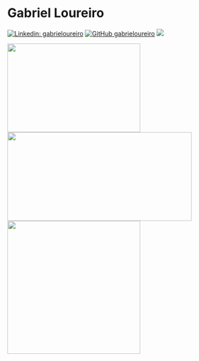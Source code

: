 # Gabriel Loureiro

[![Linkedin: gabrieloureiro](https://img.shields.io/badge/-gabrieloureiro-blue?style=flat-square&logo=Linkedin&logoColor=white&link=https://www.linkedin.com/in/gabrieloureiro/)](https://www.linkedin.com/in/gabrieloureiro/)
[![GitHub gabrieloureiro](https://img.shields.io/github/followers/gabrieloureiro?label=follow&style=social)](LINK-https://github.com/gabrieloureiro/)
![](https://komarev.com/ghpvc/?username=gabrieloureiro&color=006bed)

<a href="https://github.com/gabrieloureiro">
  <img align="center" height="200" width="300" src="https://github-readme-stats.vercel.app/api/top-langs?username=gabrieloureiro&layout=compact&show_icons=true&theme=synthwave&hide=Jupyter%20Notebook,c%2B%2B,Fortran,C,CMake,java,cuda,python" />
</a>

<a href="https://github.com/gabrieloureiro">
  <img align="center" height="200" width="416" src="https://github-readme-streak-stats.herokuapp.com/?user=gabrieloureiro&theme=synthwave" />
</a>

<a href="https://github.com/gabrieloureiro">
  <img align="center" height="300" src="https://github-profile-trophy.vercel.app/?username=gabrieloureiro&theme=onedark" />
</a>


